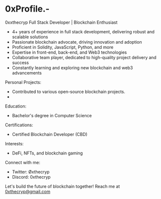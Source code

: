 # 0xProfile.-

0xxthecryp
Full Stack Developer | Blockchain Enthusiast

- 4+ years of experience in full stack development, delivering robust and scalable solutions
- Passionate blockchain advocate, driving innovation and adoption
- Proficient in Solidity, JavaScript, Python, and more
- Expertise in front-end, back-end, and Web3 technologies
- Collaborative team player, dedicated to high-quality project delivery and success
- Constantly learning and exploring new blockchain and web3 advancements

Personal Projects:

- Contributed to various open-source blockchain projects.
- 
Education:

- Bachelor's degree in Computer Science

Certifications:

- Certified Blockchain Developer (CBD)

Interests:

- DeFi, NFTs, and blockchain gaming



Connect with me:

- Twitter: Øxthecryp
- Discord: 0xthecryp

Let's build the future of blockchain together! Reach me at 0xthecryp@gmail.com
